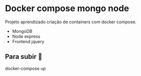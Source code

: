 # Docker compose mongo node

Projeto aprendizado criação de containers com docker compose.
- MongoDB
- Node express
- Frontend jquery

## Para subir 🚀
docker-compose up